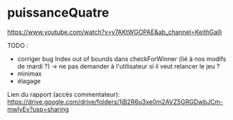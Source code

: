 # puissanceQuatre

https://www.youtube.com/watch?v=y7AKtWGOPAE&ab_channel=KeithGalli

TODO : 
- corriger bug Index out of bounds dans checkForWinner (lié à nos modifs de mardi ?) -> ne pas demander à l'utilisateur si il veut relancer le jeu ?
- minimax
- élagage

Lien du rapport (accès commentateur): https://drive.google.com/drive/folders/1jB2R6u3xe0m2AVZ5GRGDwbJCm-mwlyEv?usp=sharing
